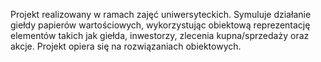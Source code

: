 Projekt realizowany w ramach zajęć uniwersyteckich. Symuluje działanie giełdy papierów wartościowych, wykorzystując obiektową reprezentację elementów takich jak giełda, inwestorzy, zlecenia kupna/sprzedaży oraz akcje. 
Projekt opiera się na rozwiązaniach obiektowych.
